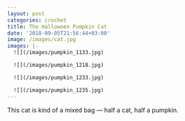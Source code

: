 ```yaml
---
layout: post
categories: crochet
title: The Halloween Pumpkin Cat
date: '2018-09-05T21:56:44+03:00'
image: /images/cat.jpg
images: |-
  ![](/images/pumpkin_1133.jpg)

  ![](/images/pumpkin_1218.jpg)

  ![](/images/pumpkin_1233.jpg)

  ![](/images/pumpkin_1235.jpg)
---
```

This cat is kind of a mixed bag — half a cat, half a pumpkin.
